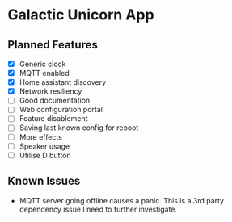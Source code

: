 # Galactic Unicorn App

## Planned Features

- [x] Generic clock
- [x] MQTT enabled
- [x] Home assistant discovery
- [x] Network resiliency
- [ ] Good documentation
- [ ] Web configuration portal
- [ ] Feature disablement
- [ ] Saving last known config for reboot
- [ ] More effects
- [ ] Speaker usage
- [ ] Utilise D button

## Known Issues

- MQTT server going offline causes a panic. This is a 3rd party dependency issue I need to further investigate.
